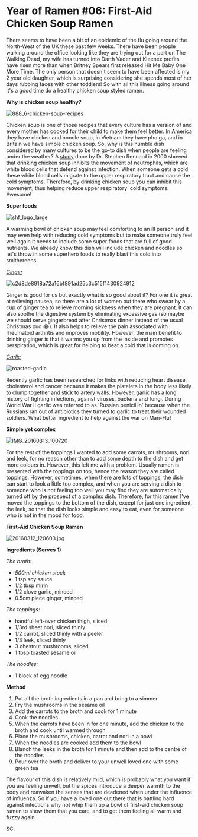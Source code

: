 # Year of Ramen #06: First-Aid Chicken Soup Ramen

There seems to have been a bit of an epidemic of the flu going around the North-West of the UK these past few weeks. There have been people walking around the office looking like they are trying out for a part on The Walking Dead, my wife has turned into Darth Vader and Kleenex profits have risen more than when Britney Spears first released Hit Me Baby One More Time. The only person that doesn't seem to have been affected is my 2 year old daughter, which is surprising considering she spends most of her days rubbing faces with other toddlers! So with all this illness going around it's a good time do a healthy chicken soup styled ramen.

**Why is chicken soup healthy?**

![888_6-chicken-soup-recipes](https://cookingwithscarss.files.wordpress.com/2016/03/888_6-chicken-soup-recipes.jpg)

Chicken soup is one of those recipes that every culture has a version of and every mother has cooked for their child to make them feel better. In America they have chicken and noodle soup, in Vietnam they have pho ga, and in Britain we have simple chicken soup. So, why is this humble dish considered by many cultures to be the go-to dish when people are feeling under the weather? A [study](http://nyti.ms/1kr44pO) done by Dr. Stephen Rennard in 2000 showed that drinking chicken soup inhibits the movement of neutrophils, which are white blood cells that defend against infection. When someone gets a cold these white blood cells migrate to the upper respiratory tract and cause the cold symptoms. Therefore, by drinking chicken soup you can inhibit this movement, thus helping reduce upper respiratory  cold symptoms. Awesome!

**Super foods**

![shf_logo_large](https://cookingwithscarss.files.wordpress.com/2016/03/shf_logo_large.jpg)

A warming bowl of chicken soup may feel comforting to an ill person and it may even help with reducing cold symptoms but to make someone truly feel well again it needs to include some super foods that are full of good nutrients. We already know this dish will include chicken and noodles so let's throw in some superhero foods to really blast this cold into smithereens.

_[Ginger](http://bit.ly/1fJytsg)_

![c2d8de8918a72a16bf891ad25c3c515f1430924912](https://cookingwithscarss.files.wordpress.com/2016/03/c2d8de8918a72a16bf891ad25c3c515f1430924912.jpg)

Ginger is good for us but exactly what is so good about it? For one it is great at relieving nausea, so there are a lot of women out there who swear by a cup of ginger tea to relieve morning sickness when they are pregnant. It can also soothe the digestive system by eliminating excessive gas (so maybe we should serve gingerbread after Christmas dinner instead of the usual Christmas pud 😂). It also helps to relieve the pain associated with rheumatoid arthritis and improves mobility. However, the main benefit to drinking ginger is that it warms you up from the inside and promotes perspiration, which is great for helping to beat a cold that is coming on.

_[Garlic](http://bit.ly/1pnp5X6)_

![roasted-garlic](https://cookingwithscarss.files.wordpress.com/2016/03/roasted-garlic.jpg)

Recently garlic has been researched for links with reducing heart disease, cholesterol and cancer because it makes the platelets in the body less likely to clump together and stick to artery walls. However, garlic has a long history of fighting infections, against viruses, bacteria and fungi. During World War II garlic was referred to as 'Russian penicillin' because when the Russians ran out of antibiotics they turned to garlic to treat their wounded soldiers. What better ingredient to help against the war on Man-Flu!

**Simple yet complex**

![IMG_20160313_100720](https://cookingwithscarss.files.wordpress.com/2016/03/img_20160313_100720.jpg)

For the rest of the toppings I wanted to add some carrots, mushrooms, nori and leek, for no reason other than to add some depth to the dish and get more colours in. However, this left me with a problem. Usually ramen is presented with the toppings on top, hence the reason they are called toppings. However, sometimes, when there are lots of toppings, the dish can start to look a little too complex, and when you are serving a dish to someone who is not feeling too well you may find they are automatically turned off by the prospect of a complex dish. Therefore, for this ramen I've moved the toppings to the bottom of the dish, except for just one ingredient, the leek, so that the dish looks simple and easy to eat, even for someone who is not in the mood for food.

**First-Aid Chicken Soup Ramen**

![20160312_120603.jpg](https://cookingwithscarss.files.wordpress.com/2016/03/20160312_1206031.jpg)

**Ingredients (Serves 1)**

_The broth:_

* _500ml chicken stock_
* 1 tsp soy sauce
* 1/2 tbsp mirin
* 1/2 clove garlic, minced
* 0.5cm piece ginger, minced

_The toppings:_

* handful left-over chicken thigh, sliced
* 1/3rd sheet nori, sliced thinly
* 1/2 carrot, sliced thinly with a peeler
* 1/3 leek, sliced thinly
* 3 chestnut mushrooms, sliced
* 1 tbsp toasted sesame oil

_The noodles:_

* 1 block of egg noodle

**Method**

1. Put all the broth ingredients in a pan and bring to a simmer
2. Fry the mushrooms in the sesame oil
3. Add the carrots to the broth and cook for 1 minute
4. Cook the noodles
5. When the carrots have been in for one minute, add the chicken to the broth and cook until warmed through
6. Place the mushrooms, chicken, carrot and nori in a bowl
7. When the noodles are cooked add them to the bowl
8. Blanch the leeks in the broth for 1 minute and then add to the centre of the noodles
9. Pour over the broth and deliver to your unwell loved one with some green tea

The flavour of this dish is relatively mild, which is probably what you want if you are feeling unwell, but the spices introduce a deeper warmth to the body and reawaken the senses that are deadened when under the influence of influenza. So if you have a loved one out there that is battling hard against infections why not whip them up a bowl of first-aid chicken soup ramen to show them that you care, and to get them feeling all warm and fuzzy again.

SC.
